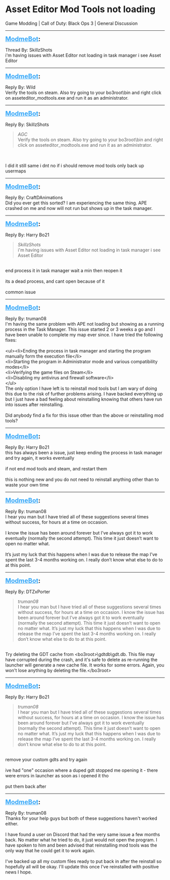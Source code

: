 # Asset Editor Mod Tools not loading
Game Modding | Call of Duty: Black Ops 3 | General Discussion

---
<strong style="font-size: 1.4em;"><span style="text-decoration: underline;text-decoration-color: #34a7f9;"><span style="color:#34a7f9;">ModmeBot</span></span>:</strong>

<p>Thread By: SkillzShots<br />i&#39;m having issues with Asset Editor not loading in task manager i see Asset Editor</p>

---
<strong style="font-size: 1.4em;"><span style="text-decoration: underline;text-decoration-color: #34a7f9;"><span style="color:#34a7f9;">ModmeBot</span></span>:</strong>

<p>Reply By: Wild<br />Verify the tools on steam. Also try going to your bo3root\bin and right click on asseteditor_modtools.exe and run it as an administrator.</p>

---
<strong style="font-size: 1.4em;"><span style="text-decoration: underline;text-decoration-color: #34a7f9;"><span style="color:#34a7f9;">ModmeBot</span></span>:</strong>

<p>Reply By: SkillzShots<br /><blockquote><em>AGC</em><br />Verify the tools on steam. Also try going to your bo3root\bin and right click on asseteditor_modtools.exe and run it as an administrator.</blockquote><br /> <br />I did it still same i dnt no if i should remove mod tools only back up usermaps</p>

---
<strong style="font-size: 1.4em;"><span style="text-decoration: underline;text-decoration-color: #34a7f9;"><span style="color:#34a7f9;">ModmeBot</span></span>:</strong>

<p>Reply By: CraftDAnimations<br />Did you ever get this sorted?  I am experiencing the same thing.  APE crashed on me and now will not run but shows up in the task manager.</p>

---
<strong style="font-size: 1.4em;"><span style="text-decoration: underline;text-decoration-color: #34a7f9;"><span style="color:#34a7f9;">ModmeBot</span></span>:</strong>

<p>Reply By: Harry Bo21<br /><blockquote><em>SkillzShots</em><br />i&#39;m having issues with Asset Editor not loading in task manager i see Asset Editor </blockquote><br /> end process it in task manager wait a min then reopen it<br /> <br />its a dead process, and cant open because of it<br /> <br />common issue</p>

---
<strong style="font-size: 1.4em;"><span style="text-decoration: underline;text-decoration-color: #34a7f9;"><span style="color:#34a7f9;">ModmeBot</span></span>:</strong>

<p>Reply By: truman08<br />I&#39;m having the same problem with APE not loading but showing as a running process in the Task Manager. This issue started 2 or 3 weeks a go and I have been unable to complete my map ever since. I have tried the following fixes:<br /> <br />&lt;ul&gt;&lt;li&gt;Ending the process in task manager and starting the program manually form the execution file&lt;/li&gt;<br />&lt;li&gt;Starting the program in Administrator mode and various compatibility modes&lt;/li&gt;<br />&lt;li&gt;Verifying the game files on Steam&lt;/li&gt;<br />&lt;li&gt;Disabling my antivirus and firewall software&lt;/li&gt;<br />&lt;/ul&gt; <br />The only option I have left is to reinstall mod tools but I am wary of doing this due to the risk of further problems arising. I have backed everything up but I just have a bad feeling about reinstalling knowing that others have run into issues after reinstalling.<br /> <br />Did anybody find a fix for this issue other than the above or reinstalling mod tools?</p>

---
<strong style="font-size: 1.4em;"><span style="text-decoration: underline;text-decoration-color: #34a7f9;"><span style="color:#34a7f9;">ModmeBot</span></span>:</strong>

<p>Reply By: Harry Bo21<br />this has always been a issue, just keep ending the process in task manager and try again, it works eventually<br /> <br />if not end mod tools and steam, and restart them<br /> <br />this is nothing new and you do not need to reinstall anything other than to waste your own time</p>

---
<strong style="font-size: 1.4em;"><span style="text-decoration: underline;text-decoration-color: #34a7f9;"><span style="color:#34a7f9;">ModmeBot</span></span>:</strong>

<p>Reply By: truman08<br />I hear you man but I have tried all of these suggestions several times without success, for hours at a time on occasion.<br /> <br />I know the issue has been around forever but I’ve always got it to work eventually (normally the second attempt). This time it just doesn’t want to open no matter what. <br /> <br />It’s just my luck that this happens when I was due to release the map I’ve spent the last 3-4 months working on. I really don’t know what else to do to at this point.</p>

---
<strong style="font-size: 1.4em;"><span style="text-decoration: underline;text-decoration-color: #34a7f9;"><span style="color:#34a7f9;">ModmeBot</span></span>:</strong>

<p>Reply By: DTZxPorter<br /><blockquote><em>truman08</em><br />I hear you man but I have tried all of these suggestions several times without success, for hours at a time on occasion.   I know the issue has been around forever but I’ve always got it to work eventually (normally the second attempt). This time it just doesn’t want to open no matter what.    It’s just my luck that this happens when I was due to release the map I’ve spent the last 3-4 months working on. I really don’t know what else to do to at this point. </blockquote><br /> Try deleting the GDT cache from &lt;bo3root&gt;\gdtdb\gdt.db. This file may have corrupted during the crash, and it&#39;s safe to delete as re-running the launcher will generate a new cache file. It works for some errors. Again, you won&#39;t lose anything by deleting the file.&lt;/bo3root&gt;</p>

---
<strong style="font-size: 1.4em;"><span style="text-decoration: underline;text-decoration-color: #34a7f9;"><span style="color:#34a7f9;">ModmeBot</span></span>:</strong>

<p>Reply By: Harry Bo21<br /><blockquote><em>truman08</em><br />I hear you man but I have tried all of these suggestions several times without success, for hours at a time on occasion.   I know the issue has been around forever but I’ve always got it to work eventually (normally the second attempt). This time it just doesn’t want to open no matter what.    It’s just my luck that this happens when I was due to release the map I’ve spent the last 3-4 months working on. I really don’t know what else to do to at this point. </blockquote><br /> remove your custom gdts and try again<br /> <br />ive had &quot;one&quot; occasion where a duped gdt stopped me opening it - there were errors in launcher as soon as i opened it tho<br /> <br />put them back after</p>

---
<strong style="font-size: 1.4em;"><span style="text-decoration: underline;text-decoration-color: #34a7f9;"><span style="color:#34a7f9;">ModmeBot</span></span>:</strong>

<p>Reply By: truman08<br />Thanks for your help guys but both of these suggestions haven&#39;t worked either.<br /> <br />I have found a user on Discord that had the very same issue a few months back. No matter what he tried to do, it just would not open the program. I have spoken to him and been advised that reinstalling mod tools was the only way that he could get it to work again.<br /> <br />I&#39;ve backed up all my custom files ready to put back in after the reinstall so hopefully all will be okay. I&#39;ll update this once I&#39;ve reinstalled with positive news I hope.</p>
